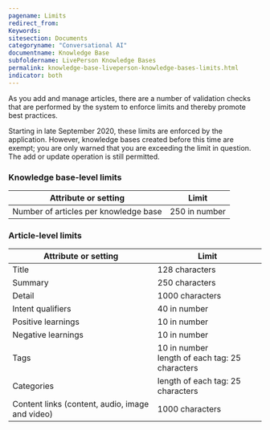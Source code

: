 ```yaml
---
pagename: Limits
redirect_from:
Keywords:
sitesection: Documents
categoryname: "Conversational AI"
documentname: Knowledge Base
subfoldername: LivePerson Knowledge Bases
permalink: knowledge-base-liveperson-knowledge-bases-limits.html
indicator: both
---
```


As you add and manage articles, there are a number of validation checks that are performed by the system to enforce limits and thereby promote best practices. 

Starting in late September 2020, these limits are enforced by the application. However, knowledge bases created before this time are exempt; you are only warned that you are exceeding the limit in question. The add or update operation is still permitted.

### Knowledge base-level limits

| Attribute or setting | Limit |
| --- | --- |
| Number of articles per knowledge base | 250 in number |

### Article-level limits

| Attribute or setting | Limit |
| --- | --- |
| Title | 128 characters |
| Summary | 250 characters | 
| Detail | 1000 characters |
| Intent qualifiers | 40 in number |
| Positive learnings | 10 in number |
| Negative learnings | 10 in number |
| Tags | 10 in number<br>length of each tag: 25 characters |
| Categories | length of each tag: 25 characters |
| Content links (content, audio, image and video) | 1000 characters |
